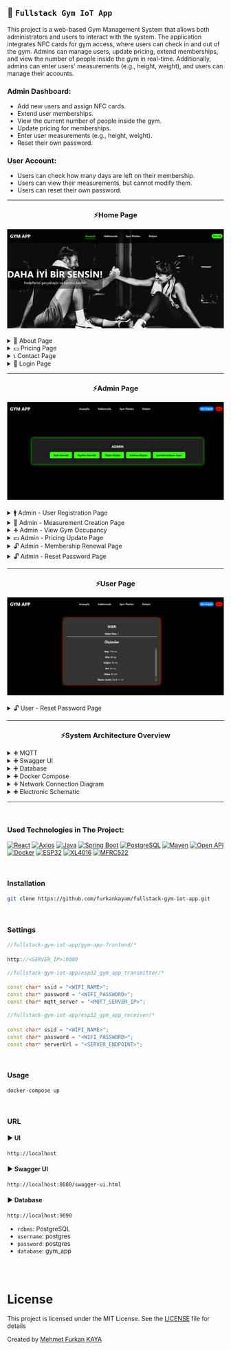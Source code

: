 ## 💪 `Fullstack Gym IoT App`

This project is a web-based Gym Management System that allows both administrators and users to interact with the system. The application integrates NFC cards for gym access, where users can check in and out of the gym. Admins can manage users, update pricing, extend memberships, and view the number of people inside the gym in real-time. Additionally, admins can enter users' measurements (e.g., height, weight), and users can manage their accounts.

### Admin Dashboard:

- Add new users and assign NFC cards.
- Extend user memberships.
- View the current number of people inside the gym.
- Update pricing for memberships.
- Enter user measurements (e.g., height, weight).
- Reset their own password.

### User Account:

- Users can check how many days are left on their membership.
- Users can view their measurements, but cannot modify them.
- Users can reset their own password.

<hr>

<div>
<div align="center">
<h3>⚡Home Page </h3>
<img src="./images/home.png" alt="home">
</div>

<br>

<details>
<summary>📕 About Page </summary>
<img src="./images/about.png" alt="create">
</details>

<details>
<summary>💵 Pricing Page </summary>
<img src="./images/prices.png" alt="create">
</details>

<details>
<summary>📞 Contact Page </summary>
<img src="./images/contact.png" alt="create">
</details>

<details>
<summary>🔑 Login Page </summary>
<img src="./images/login.png" alt="create">
</details>

</div>
<hr>

<div>
<div align="center">
<h3>⚡Admin Page </h3>
<img src="./images/admin/admin_home.png" alt="home">
</div>

<br>

<details>
<summary>🚹 Admin - User Registration Page </summary>
<img src="./images/admin/admin_sign_up_user.png" alt="create">
</details>

<details>
<summary>📏 Admin - Measurement Creation Page </summary>
<img src="./images/admin/admin_user_create_measurement.png" alt="create">
</details>

<details>
<summary>➕ Admin - View Gym Occupancy </summary>
<img src="./images/admin/admin_users_inside.png" alt="create">
</details>

<details>
<summary>💵 Admin - Pricing Update Page </summary>
<img src="./images/admin/admin_update_prices.png" alt="create">
</details>

<details>
<summary>🔓 Admin - Membership Renewal Page </summary>
<img src="./images/admin/admin_user_update_date.png" alt="create">
</details>

<details>
<summary>🔓 Admin - Reset Password Page </summary>
<img src="./images/admin/admin_restart_password.png" alt="create">
</details>
</div>

<hr>

<div>
<div align="center">
<h3>⚡User Page </h3>
<img src="./images/user/user_home.png" alt="home">
</div>

<br>

<details>
<summary>🔓 User - Reset Password Page </summary>
<img src="./images/user/user_restart_password.png" alt="create">
</details>

</div>
<hr>

<div>
<div align="center">
<h3>⚡System Architecture Overview </h3>
</div>

<details>
<summary>➕ MQTT </summary>
<img src="./images/mqtt.png" alt="create">
</details>

<details>
<summary>➕ Swagger UI </summary>
<img src="./images/openapi.png" alt="create">
</details>

<details>
<summary>➕ Database </summary>
<img src="./images/database.png" alt="create">
</details>

<details>
<summary>➕ Docker Compose </summary>
<img src="./images/docker.png" alt="create">
</details>

<details>
<summary>➕ Network Connection Diagram </summary>
<img src="./images/electronics/connect.png" alt="create">
</details>

<details>
<summary>➕ Electronic Schematic </summary>
<img src="./images/electronics/electronic.png" alt="create">
<img src="./images/electronics/electronic1.jpg" alt="create">
</details>

</div>
<hr>

<br>

### Used Technologies in The Project:

[![React](https://img.shields.io/badge/React-18.3-000?style=for-the-badge&logo=react&logoColor=white&color=61DAFB)](https://react.dev/)
[![Axios](https://img.shields.io/badge/Axios-1.7-000?style=for-the-badge&logo=axios&logoColor=white&color=5A29E4)](https://axios-http.com/docs/intro)
[![Java](https://img.shields.io/badge/java-17.0-000?style=for-the-badge&logo=openjdk&logoColor=white&color=FF9A00)](https://www.java.com/en/)
[![Spring Boot](https://img.shields.io/badge/spring%20boot-3.2-000?style=for-the-badge&logo=springboot&logoColor=white&color=6DB33F)](https://spring.io/)
[![PostgreSQL](https://img.shields.io/badge/PostgreSQL-15.2-000?style=for-the-badge&logo=postgresql&logoColor=white&color=4479A1)](https://www.postgresql.org/)
[![Maven](https://img.shields.io/badge/Maven-3.9-000?style=for-the-badge&logo=apache-maven&logoColor=white&color=C71A36)](https://maven.apache.org/)
[![Open API](https://img.shields.io/badge/Open%20API-2.2-000?style=for-the-badge&logo=openapiinitiative&logoColor=white&color=6BA539)](https://springdoc.org/)
[![Docker](https://img.shields.io/badge/Docker-25.0-000?style=for-the-badge&logo=Docker&logoColor=white&color=2496ED)](https://docs.docker.com/)
[![ESP32](https://img.shields.io/badge/ESP32%20WROOM%2032-000?style=for-the-badge&logo=espressif&logoColor=white&color=E7352C)](./datasheet/esp32-wroom-32_datasheet_en.pdf)
[![XL4016](https://img.shields.io/badge/XL4016-000?style=for-the-badge&logoColor=white&color=000000)](./datasheet/XL4016-Datasheet.pdf)
[![MFRC522](https://img.shields.io/badge/MFRC522-000?style=for-the-badge&logoColor=white&color=00529B)](./datasheet/MFRC522.pdf)

<br>

### Installation

```bash
git clone https://github.com/furkankayam/fullstack-gym-iot-app.git
```

<br>

### Settings

```js
//fullstack-gym-iot-app/gym-app-frontend/*

http://<SERVER_IP>:8080
```

```ino
//fullstack-gym-iot-app/esp32_gym_app_transmitter/*

const char* ssid = "<WIFI_NAME>";
const char* password = "<WIFI_PASSWORD>";
const char* mqtt_server = "<MQTT_SERVER_IP>";
```

```ino
//fullstack-gym-iot-app/esp32_gym_app_receiver/*

const char* ssid = "<WIFI_NAME>";
const char* password = "<WIFI_PASSWORD>";
const char* serverUrl = "<SERVER_ENDPOINT>";
```

<br>

### Usage

```bash
docker-compose up
```

<br>

### URL

#### ▶️ UI

```bash
http://localhost
```

#### ▶️ Swagger UI

```bash
http://localhost:8080/swagger-ui.html
```

#### ▶️ Database

```bash
http://localhost:9090
```

- `rdbms`: PostgreSQL
- `username`: postgres
- `password`: postgres
- `database`: gym_app

<br>

<br>

# License

This project is licensed under the MIT License. See the [LICENSE](LICENSE) file for details

Created by [Mehmet Furkan KAYA](https://www.linkedin.com/in/mehmet-furkan-kaya/)
